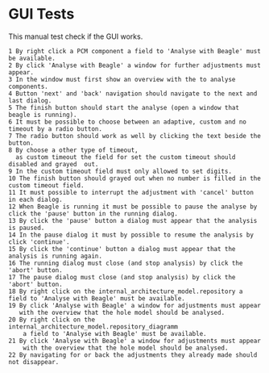 # GUI Tests

This manual test check if the GUI works.

    1 By right click a PCM component a field to 'Analyse with Beagle' must be available.
    2 By click 'Analyse with Beagle' a window for further adjustments must appear.
    3 In the window must first show an overview with the to analyse components.
    4 Button 'next' and 'back' navigation should navigate to the next and last dialog.
    5 The finish button should start the analyse (open a window that beagle is running).
    6 It must be possible to choose between an adaptive, custom and no timeout by a radio button.
    7 The radio button should work as well by clicking the text beside the button.
    8 By choose a other type of timeout,
      as custom timeout the field for set the custom timeout should disabled and grayed  out.
    9 In the custom timeout field must only allowed to set digits.
    10 The finish button should grayed out when no number is filled in the custom timeout field.
    11 It must possible to interrupt the adjustment with 'cancel' button in each dialog.
    12 When Beagle is running it must be possible to pause the analyse by click the 'pause' button in the running dialog.
    13 By click the 'pause' button a dialog must appear that the analysis is paused.
    14 In the pause dialog it must by possible to resume the analysis by click 'continue'. 
    15 By click the 'continue' button a dialog must appear that the analysis is running again.
    16 The running dialog must close (and stop analysis) by click the 'abort' button.
    17 The pause dialog must close (and stop analysis) by click the 'abort' button.
    18 By right click on the internal_architecture_model.repository a field to 'Analyse with Beagle' must be available.
    19 By click 'Analyse with Beagle' a window for adjustments must appear
       with the overview that the hole model should be analysed.
    20 By right click on the internal_architecture_model.repository_diagramm
        a field to 'Analyse with Beagle' must be available.
    21 By click 'Analyse with Beagle' a window for adjustments must appear
        with the overview that the hole model should be analysed.
    22 By navigating for or back the adjustments they already made should not disappear.







